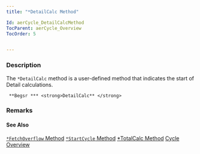 ```yaml
---
title: "*DetailCalc Method"

Id: aerCycle_DetailCalcMethod
TocParent: aerCycle_Overview
TocOrder: 5


---
```


### Description
The ```*DetailCalc``` method is a user-defined method that indicates the start of Detail calculations. 

```
 **Begsr *** <strong>DetailCalc** </strong>
```

### Remarks


#### See Also
[```*FetchOverflow``` Method](aerCycle_FetchOverflowMethod.html)
[```*StartCycle``` Method](aerCycle_StartCycleMethod.html)
[*TotalCalc Method](aerCycle_TotalCalcMethod.html)
[Cycle Overview](aerCycle_Overview.html) 
